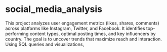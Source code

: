 # social_media_analysis
This project analyzes user engagement metrics (likes, shares, comments) across platforms like Instagram, Twitter, and Facebook. It identifies top-performing content types, optimal posting times, and key influencers by country. The goal is to uncover trends that maximize reach and interaction. Using SQL queries and visualizations,
